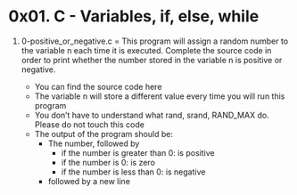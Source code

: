 # 0x01. C - Variables, if, else, while

1. 0-positive_or_negative.c = This program will assign a random number to the variable n each time it is executed. Complete the source code in order to print whether the number stored in the variable n is positive or negative.

	* You can find the source code here
	* The variable n will store a different value every time you will run this program
	* You don’t have to understand what rand, srand, RAND_MAX do. Please do not touch this code
	* The output of the program should be:
		* The number, followed by
			* if the number is greater than 0: is positive
			* if the number is 0: is zero
			* if the number is less than 0: is negative
		* followed by a new line
